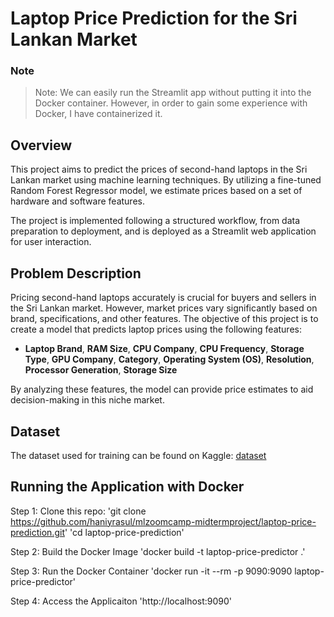 # Laptop Price Prediction for the Sri Lankan Market

### Note
> Note: We can easily run the Streamlit app without putting it into the Docker container. However, in order to gain some experience with Docker, I have containerized it.

## Overview
This project aims to predict the prices of second-hand laptops in the Sri Lankan market using machine learning techniques. By utilizing a fine-tuned Random Forest Regressor model, we estimate prices based on a set of hardware and software features.

The project is implemented following a structured workflow, from data preparation to deployment, and is deployed as a Streamlit web application for user interaction.

## Problem Description
Pricing second-hand laptops accurately is crucial for buyers and sellers in the Sri Lankan market. However, market prices vary significantly based on brand, specifications, and other features. The objective of this project is to create a model that predicts laptop prices using the following features: <br>
   *  __Laptop Brand__, __RAM Size__, __CPU Company__, __CPU Frequency__, __Storage Type__, __GPU Company__, __Category__, __Operating System (OS)__, __Resolution__, __Processor Generation__, __Storage Size__ <br>
   
By analyzing these features, the model can provide price estimates to aid decision-making in this niche market.

## Dataset
The dataset used for training can be found on Kaggle: [dataset](https://www.kaggle.com/datasets/owm4096/laptop-prices)

## Running the Application with Docker
Step 1: Clone this repo: 
   'git clone https://github.com/haniyrasul/mlzoomcamp-midtermproject/laptop-price-prediction.git'
   'cd laptop-price-prediction'

Step 2: Build the Docker Image
   'docker build -t laptop-price-predictor .'

Step 3: Run the Docker Container
   'docker run -it --rm -p 9090:9090 laptop-price-predictor'

Step 4: Access the Applicaiton
   'http://localhost:9090'